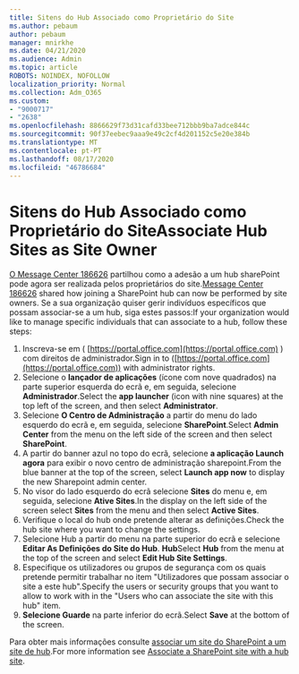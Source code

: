```yaml
---
title: Sitens do Hub Associado como Proprietário do Site
ms.author: pebaum
author: pebaum
manager: mnirkhe
ms.date: 04/21/2020
ms.audience: Admin
ms.topic: article
ROBOTS: NOINDEX, NOFOLLOW
localization_priority: Normal
ms.collection: Adm_O365
ms.custom:
- "9000717"
- "2638"
ms.openlocfilehash: 8866629f73d31cafd33bee712bbb9ba7adce844c
ms.sourcegitcommit: 90f37eebec9aaa9e49c2cf4d201152c5e20e384b
ms.translationtype: MT
ms.contentlocale: pt-PT
ms.lasthandoff: 08/17/2020
ms.locfileid: "46786684"
---
```

# <a name="associate-hub-sites-as-site-owner"></a><span data-ttu-id="391c2-102">Sitens do Hub Associado como Proprietário do Site</span><span class="sxs-lookup"><span data-stu-id="391c2-102">Associate Hub Sites as Site Owner</span></span>

<span data-ttu-id="391c2-103">[O Message Center 186626](https://admin.microsoft.com/Adminportal/Home?source=applauncher#/MessageCenter?id=MC186626) partilhou como a adesão a um hub sharePoint pode agora ser realizada pelos proprietários do site.</span><span class="sxs-lookup"><span data-stu-id="391c2-103">[Message Center 186626](https://admin.microsoft.com/Adminportal/Home?source=applauncher#/MessageCenter?id=MC186626) shared how joining a SharePoint hub can now be performed by site owners.</span></span> <span data-ttu-id="391c2-104">Se a sua organização quiser gerir indivíduos específicos que possam associar-se a um hub, siga estes passos:</span><span class="sxs-lookup"><span data-stu-id="391c2-104">If your organization would like to manage specific individuals that can associate to a hub, follow these steps:</span></span> 

1. <span data-ttu-id="391c2-105">Inscreva-se em ( [https://portal.office.com](https://portal.office.com) ) com direitos de administrador.</span><span class="sxs-lookup"><span data-stu-id="391c2-105">Sign in to ([https://portal.office.com](https://portal.office.com)) with administrator rights.</span></span>
2. <span data-ttu-id="391c2-106">Selecione o **lançador de aplicações** (ícone com nove quadrados) na parte superior esquerda do ecrã e, em seguida, selecione **Administrador**.</span><span class="sxs-lookup"><span data-stu-id="391c2-106">Select the **app launcher** (icon with nine squares) at the top left of the screen, and then select **Administrator**.</span></span>
3. <span data-ttu-id="391c2-107">Selecione **O Centro de Administração** a partir do menu do lado esquerdo do ecrã e, em seguida, selecione **SharePoint**.</span><span class="sxs-lookup"><span data-stu-id="391c2-107">Select **Admin Center** from the menu on the left side of the screen and then select **SharePoint**.</span></span>
4. <span data-ttu-id="391c2-108">A partir do banner azul no topo do ecrã, selecione **a aplicação Launch agora** para exibir o novo centro de administração sharepoint.</span><span class="sxs-lookup"><span data-stu-id="391c2-108">From the blue banner at the top of the screen, select **Launch app now** to display the new Sharepoint admin center.</span></span>
5. <span data-ttu-id="391c2-109">No visor do lado esquerdo do ecrã selecione **Sites** do menu e, em seguida, selecione **Ative Sites**.</span><span class="sxs-lookup"><span data-stu-id="391c2-109">In the display on the left side of the screen select **Sites** from the menu and then select **Active Sites**.</span></span>
6. <span data-ttu-id="391c2-110">Verifique o local do hub onde pretende alterar as definições.</span><span class="sxs-lookup"><span data-stu-id="391c2-110">Check the hub site where you want to change the settings.</span></span>
7. <span data-ttu-id="391c2-111">Selecione Hub a partir do menu na parte superior do ecrã e selecione **Editar As Definições do Site do Hub**. **Hub**</span><span class="sxs-lookup"><span data-stu-id="391c2-111">Select **Hub** from the menu at the top of the screen and select **Edit Hub Site Settings**.</span></span>
8. <span data-ttu-id="391c2-112">Especifique os utilizadores ou grupos de segurança com os quais pretende permitir trabalhar no item "Utilizadores que possam associar o site a este hub".</span><span class="sxs-lookup"><span data-stu-id="391c2-112">Specify the users or security groups that you want to allow to work with in the "Users who can associate the site with this hub" item.</span></span>
9. <span data-ttu-id="391c2-113">**Selecione Guarde** na parte inferior do ecrã.</span><span class="sxs-lookup"><span data-stu-id="391c2-113">Select **Save** at the bottom of the screen.</span></span>

<span data-ttu-id="391c2-114">Para obter mais informações consulte [associar um site do SharePoint a um site de hub](https://support.office.com/article/associate-a-sharepoint-site-with-a-hub-site-ae0009fd-af04-4d3d-917d-88edb43efc05).</span><span class="sxs-lookup"><span data-stu-id="391c2-114">For more information see [Associate a SharePoint site with a hub site](https://support.office.com/article/associate-a-sharepoint-site-with-a-hub-site-ae0009fd-af04-4d3d-917d-88edb43efc05).</span></span> 